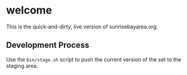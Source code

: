 # welcome

This is the quick-and-dirty, live version of sunrisebayarea.org.


## Development Process

Use the `bin/stage.sh` script to push the current version of the set to the staging area. 
